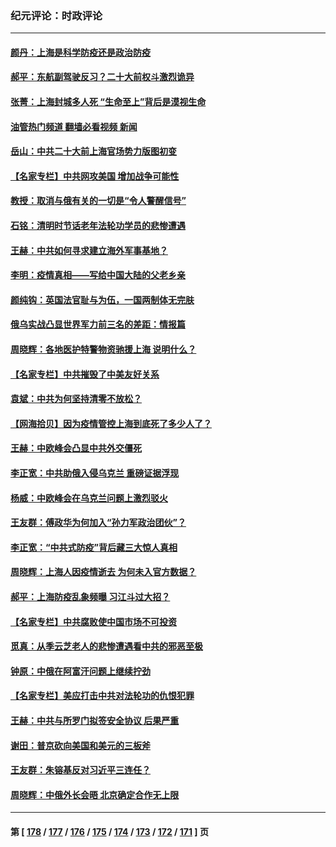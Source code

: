 ### 纪元评论：时政评论
---
#### [颜丹：上海是科学防疫还是政治防疫](../../pages/nsc1025/n13693076.md?04040330) 
#### [郝平：东航副驾驶反习？二十大前权斗激烈诡异](../../pages/nsc1025/n13693086.md?04040330) 
#### [张菁：上海封城多人死 “生命至上”背后是漠视生命](../../pages/nsc1025/n13693068.md?04040330) 
#### [油管热门频道 翻墙必看视频 新闻](ok?04040330)
#### [岳山：中共二十大前上海官场势力版图初变](../../pages/nsc1025/n13693034.md?04040330) 
#### [【名家专栏】中共网攻美国 增加战争可能性](../../pages/nsc1025/n13692793.md?04040330) 
#### [教授：取消与俄有关的一切是“令人警醒信号”](../../pages/nsc1025/n13691595.md?04040330) 
#### [石铭：清明时节话老年法轮功学员的悲惨遭遇](../../pages/nsc1025/n13691935.md?04040330) 
#### [王赫：中共如何寻求建立海外军事基地？](../../pages/nsc1025/n13689821.md?04040330) 
#### [李明：疫情真相——写给中国大陆的父老乡亲](../../pages/nsc1025/n13691899.md?04040330) 
#### [颜纯钩﻿：英国法官耻与为伍，一国两制体无完肤](../../pages/nsc1025/n13691602.md?04040330) 
#### [俄乌实战凸显世界军力前三名的差距：情报篇](../../pages/nsc1025/n13691471.md?04040330) 
#### [周晓辉：各地医护特警物资驰援上海 说明什么？](../../pages/nsc1025/n13691139.md?04040330) 
#### [【名家专栏】中共摧毁了中美友好关系](../../pages/nsc1025/n13690953.md?04040330) 
#### [袁斌：中共为何坚持清零不放松？](../../pages/nsc1025/n13690612.md?04040330) 
#### [【网海拾贝】因为疫情管控上海到底死了多少人了？](../../pages/nsc1025/n13690686.md?04040330) 
#### [王赫：中欧峰会凸显中共外交僵死](../../pages/nsc1025/n13690643.md?04040330) 
#### [李正宽：中共助俄入侵乌克兰 重磅证据浮现](../../pages/nsc1025/n13690548.md?04040330) 
#### [杨威：中欧峰会在乌克兰问题上激烈驳火](../../pages/nsc1025/n13690043.md?04040330) 
#### [王友群：傅政华为何加入“孙力军政治团伙”？](../../pages/nsc1025/n13690041.md?04040330) 
#### [李正宽：“中共式防疫”背后藏三大惊人真相](../../pages/nsc1025/n13689710.md?04040330) 
#### [周晓辉：上海人因疫情逝去 为何未入官方数据？](../../pages/nsc1025/n13689271.md?04040330) 
#### [郝平：上海防疫乱象频曝 习江斗过大招？](../../pages/nsc1025/n13688990.md?04040330) 
#### [【名家专栏】中共腐败使中国市场不可投资](../../pages/nsc1025/n13688874.md?04040330) 
#### [觅真：从季云芝老人的悲惨遭遇看中共的邪恶至极](../../pages/nsc1025/n13688536.md?04040330) 
#### [钟原：中俄在阿富汗问题上继续拧劲](../../pages/nsc1025/n13687653.md?04040330) 
#### [【名家专栏】美应打击中共对法轮功的仇恨犯罪](../../pages/nsc1025/n13683636.md?04040330) 
#### [王赫：中共与所罗门拟签安全协议 后果严重](../../pages/nsc1025/n13687366.md?04040330) 
#### [谢田：普京砍向美国和美元的三板斧](../../pages/nsc1025/n13686900.md?04040330) 
#### [王友群：朱镕基反对习近平三连任？](../../pages/nsc1025/n13687190.md?04040330) 
#### [周晓辉：中俄外长会晤 北京确定合作无上限](../../pages/nsc1025/n13686646.md?04040330) 

---
#### 第 [ [178](./178.md?04040330) / [177](./177.md?04040330) / [176](./176.md?04040330) / [175](./175.md?04040330) / [174](./174.md?04040330) / [173](./173.md?04040330) / [172](./172.md?04040330) / [171](./171.md?04040330) ] 页
